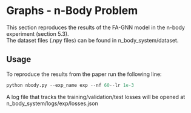 # Graphs - n-Body Problem
This section reproduces the results of the FA-GNN model in the n-body experiment (section 5.3).  
The dataset files (.npy files) can be found in n_body_system/dataset.

## Usage

To reproduce the results from the paper run the following line:  
``` python
python nbody.py --exp_name exp --nf 60--lr 1e-3  
``` 

A log file that tracks the training/validation/test losses will be opened at n_body_system/logs/exp/losses.json
